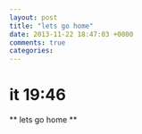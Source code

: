 ```yaml
---
layout: post
title: "lets go home"
date: 2013-11-22 18:47:03 +0000
comments: true
categories: 
---
```



# it 19:46 

** lets go home **
